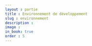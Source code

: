 ```yaml
---
layout : partie
title : Environnement de développement
slug : environnement
description : 
image : 
in_book: true
order : 5
---
```


